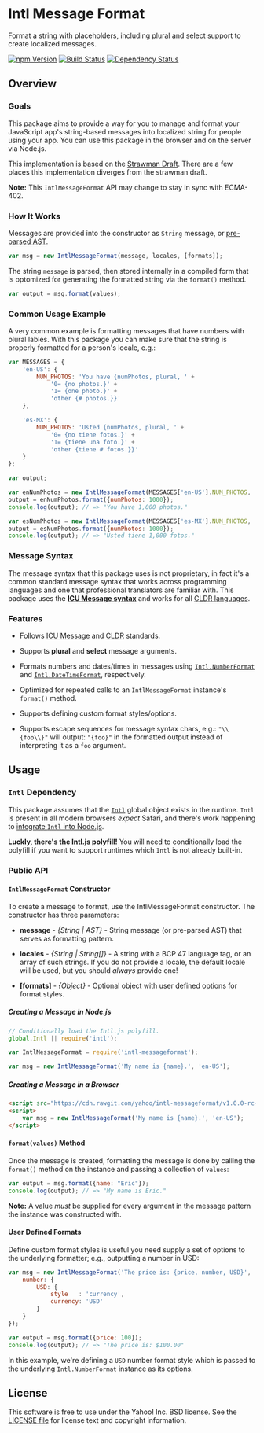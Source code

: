 Intl Message Format
===================

Format a string with placeholders, including plural and select support to create localized messages.

[![npm Version](https://img.shields.io/npm/v/intl-messageformat.svg?style=flat)][NPM]
[![Build Status](http://img.shields.io/travis/yahoo/intl-messageformat.svg?style=flat)][TRAVIS]
[![Dependency Status](https://img.shields.io/david/yahoo/intl-messageformat.svg?style=flat)][DAVID]

Overview
--------

### Goals

This package aims to provide a way for you to manage and format your JavaScript app's string-based messages into localized string for people using your app. You can use this package in the browser and on the server via Node.js.

This implementation is based on the [Strawman Draft][STRAWMAN]. There are a few places this implementation diverges from the strawman draft.

**Note:** This `IntlMessageFormat` API may change to stay in sync with ECMA-402.

### How It Works

Messages are provided into the constructor as `String` message, or [pre-parsed AST][PARSER].

```javascript
var msg = new IntlMessageFormat(message, locales, [formats]);
```

The string `message` is parsed, then stored internally in a compiled form that is optomized for generating the formatted string via the `format()` method.

```javascript
var output = msg.format(values);
```

### Common Usage Example

A very common example is formatting messages that have numbers with plural lables. With this package you can make sure that the string is properly formatted for a person's locale, e.g.:

```javascript
var MESSAGES = {
    'en-US': {
        NUM_PHOTOS: 'You have {numPhotos, plural, ' +
            '0= {no photos.}' +
            '1= {one photo.}' +
            'other {# photos.}}'
    },

    'es-MX': {
        NUM_PHOTOS: 'Usted {numPhotos, plural, ' +
            '0= {no tiene fotos.}' +
            '1= {tiene una foto.}' +
            'other {tiene # fotos.}}'
    }
};

var output;

var enNumPhotos = new IntlMessageFormat(MESSAGES['en-US'].NUM_PHOTOS, 'en-US');
output = enNumPhotos.format({numPhotos: 1000});
console.log(output); // => "You have 1,000 photos."

var esNumPhotos = new IntlMessageFormat(MESSAGES['es-MX'].NUM_PHOTOS, 'es-MX');
output = esNumPhotos.format({numPhotos: 1000});
console.log(output); // => "Usted tiene 1,000 fotos."
```

### Message Syntax

The message syntax that this package uses is not proprietary, in fact it's a common standard message syntax that works across programming languages and one that professional translators are familiar with. This package uses the **[ICU Message syntax][ICU]** and works for all [CLDR languages][CLDR].

### Features

* Follows [ICU Message][ICU] and [CLDR][CLDR] standards.

* Supports **plural** and **select** message arguments.

* Formats numbers and dates/times in messages using [`Intl.NumberFormat`][INTL-NF] and [`Intl.DateTimeFormat`][INTL-DTF], respectively.

* Optimized for repeated calls to an `IntlMessageFormat` instance's `format()` method.

* Supports defining custom format styles/options.

* Supports escape sequences for message syntax chars, e.g.: `"\\{foo\\}"` will output: `"{foo}"` in the formatted output instead of interpreting it as a `foo` argument.


Usage
-----

### `Intl` Dependency

This package assumes that the [`Intl`][INTL] global object exists in the runtime. `Intl` is present in all modern browsers _expect_ Safari, and there's work happening to [integrate `Intl` into Node.js][NODE-INTL].

**Luckly, there's the [Intl.js][] polyfill!** You will need to conditionally load the polyfill if you want to support runtimes which `Intl` is not already built-in.

### Public API

#### `IntlMessageFormat` Constructor
To create a message to format, use the IntlMessageFormat constructor. The constructor has three parameters:

 - **message** - _{String | AST}_ - String message (or pre-parsed AST) that serves as formatting pattern.

 - **locales** - _{String | String[]}_ - A string with a BCP 47 language tag, or an array of such strings. If you do not provide a locale, the default locale will be used, but you should _always_ provide one!

 - **[formats]** - _{Object}_ - Optional object with user defined options for format styles.

##### Creating a Message in Node.js
```javascript
// Conditionally load the Intl.js polyfill.
global.Intl || require('intl');

var IntlMessageFormat = require('intl-messageformat');

var msg = new IntlMessageFormat('My name is {name}.', 'en-US');
```

##### Creating a Message in a Browser
```html
<script src="https://cdn.rawgit.com/yahoo/intl-messageformat/v1.0.0-rc-1/dist/intl-messageformat.min.js"></script>
<script>
    var msg = new IntlMessageFormat('My name is {name}.', 'en-US');
</script>
```

#### `format(values)` Method

Once the message is created, formatting the message is done by calling the `format()` method on the instance and passing a collection of `values`:

```javascript
var output = msg.format({name: "Eric"});
console.log(output); // => "My name is Eric."
```

**Note:** A value _must_ be supplied for every argument in the message pattern the instance was constructed with.

#### User Defined Formats

Define custom format styles is useful you need supply a set of options to the underlying formatter; e.g., outputting a number in USD:

```javascript
var msg = new IntlMessageFormat('The price is: {price, number, USD}', 'en-US', {
    number: {
        USD: {
            style   : 'currency',
            currency: 'USD'
        }
    }
});

var output = msg.format({price: 100});
console.log(output); // => "The price is: $100.00"
```

In this example, we're defining a `USD` number format style which is passed to the underlying `Intl.NumberFormat` instance as its options.


License
-------

This software is free to use under the Yahoo! Inc. BSD license.
See the [LICENSE file][LICENSE] for license text and copyright information.



[DAVID]: https://david-dm.org/yahoo/intl-messageformat
[TRAVIS]: https://travis-ci.org/yahoo/intl-messageformat
[NPM]: https://www.npmjs.org/package/intl-messageformat
[STRAWMAN]: http://wiki.ecmascript.org/doku.php?id=globalization:messageformatting
[PARSER]: https://github.com/yahoo/intl-messageformat-parser
[ICU]: http://userguide.icu-project.org/formatparse/messages
[CLDR]: http://cldr.unicode.org/
[INTL]: https://developer.mozilla.org/en-US/docs/Web/JavaScript/Reference/Global_Objects/Intl
[INTL-NF]: https://developer.mozilla.org/en-US/docs/Web/JavaScript/Reference/Global_Objects/NumberFormat
[INTL-DTF]: https://developer.mozilla.org/en-US/docs/Web/JavaScript/Reference/Global_Objects/DateTimeFormat
[NODE-INTL]: https://github.com/joyent/node/issues/6371
[Intl.js]: https://github.com/andyearnshaw/Intl.js
[LICENSE]: https://github.com/yahoo/intl-messageformat/blob/master/LICENSE
